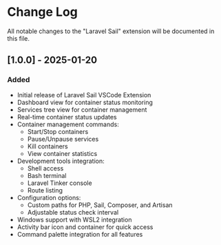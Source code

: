# Change Log

All notable changes to the "Laravel Sail" extension will be documented in this file.

## [1.0.0] - 2025-01-20

### Added
- Initial release of Laravel Sail VSCode Extension
- Dashboard view for container status monitoring
- Services tree view for container management
- Real-time container status updates
- Container management commands:
  - Start/Stop containers
  - Pause/Unpause services
  - Kill containers
  - View container statistics
- Development tools integration:
  - Shell access
  - Bash terminal
  - Laravel Tinker console
  - Route listing
- Configuration options:
  - Custom paths for PHP, Sail, Composer, and Artisan
  - Adjustable status check interval
- Windows support with WSL2 integration
- Activity bar icon and container for quick access
- Command palette integration for all features